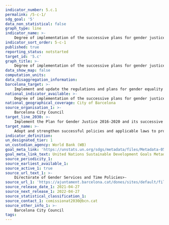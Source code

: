 ```yaml
---
indicator_number: 5.c.1
permalink: /5-c-1/
sdg_goal: '5'
data_non_statistical: false
graph_type: line
indicator_name: >-
    Degree of implementation of the successive plans for gender justice
indicator_sort_order: 5-c-1
published: true
reporting_status: notstarted
target_id: '5.c'
graph_title: >-
    Degree of implementation of the successive plans for gender justice
data_show_map: false
computation_units:
data_disaggregation_information:
barcelona_target: >-
    Implement and update the regulations and plans for gender equality in the City Council
national_indicator_available: >-
    Degree of implementation of the successive plans for gender justice
national_geographical_coverage: City of Barcelona
source_organisation_1: >-
    Barcelona City Council
target_line_2030: >-
    Implement the Plan for Gender Justice 2016-2020 and its successive updates during the 2020-2030 period. Target value 2030: Plans for Gender Justice 2016-2020, 2021-2025 and 2026-2030 approved and implemented
target_name: >-
    Adopt and strengthen successful policies and applicable laws to promote equality between genders and the empowerment of women and girls at all levels
indicator_definition:
un_designated_tier: 1
un_custodian_agency: World Bank (WB)
goal_meta_link: 'https://unstats.un.org/sdgs/metadata/files/Metadata-05-0c-01.pdf'
goal_meta_link_text: United Nations Sustainable Development Goals Metadata (pdf 894kB)
source_periodicity_1: 
source_earliest_available_1: 
source_active_1: true
source_url_text_1: >-
    Directorate of Gender Services and Time Policies>-
source_url_1: 'https://ajuntament.barcelona.cat/dones/sites/default/files/documentacio/seguiment_del_pla_per_la_justicia_de_genere_2018-2020.pdf'
source_release_date_1: 2021-04-27
source_next_release_1: 2022-04-27
source_statistical_classification_1: 
source_contact_1: comissionat2030@bcn.cat
source_other_info_1: >-
    Barcelona City Council
tags:
---
```

